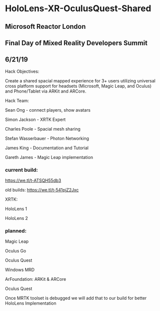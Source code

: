 # HoloLens-XR-OculusQuest-Shared

## Microsoft Reactor London 
## Final Day of Mixed Reality Developers Summit
## 6/21/19

Hack Objectives: 

Create a shared spacial mapped experience for 3+ users utilizing universal cross platform support for headsets (Microsoft, Magic Leap, and Oculus) and Phone/Tablet via ARKit and ARCore.

Hack Team: 

Sean Ong - connect players, show avatars

Simon Jackson - XRTK Expert

Charles Poole - Spacial mesh sharing

Stefan Wasserbauer - Photon Networking

James King - Documentation and Tutorial

Gareth James - Magic Leap implementation

### current build:
https://we.tl/t-ATSQH55db3

old builds:
https://we.tl/t-541pjZ2Jxc


XRTK:

HoloLens 1

HoloLens 2



### planned:

Magic Leap

Oculus Go

Oculus Quest

Windows MRD

ArFoundation: ARKit & ARCore

Oculus Quest

Once MRTK toolset is debugged we will add that to our build for better HoloLens Implementation
